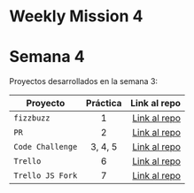 # Weekly Mission 4

# Semana 4 

Proyectos desarrollados en la semana 3:

| Proyecto | Práctica | Link al repo |
| ------------- |:-------------:| -----:|
|`fizzbuzz`|1|[Link al repo](https://github.com/Hisahito/fizzbuzz)|
|`PR`|2|[Link al repo](https://github.com/Hisahito/FizzBuzz-by-VisualPartnerShip)|
|`Code Challenge`|3, 4, 5|[Link al repo](https://github.com/Hisahito/Code-Challenge-)|
|`Trello`|6|[Link al repo](https://trello.com/espacioexplorer/home)|
|`Trello JS Fork`|7|[Link al repo](https://github.com/Hisahito/Trello-External)|
